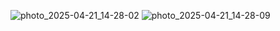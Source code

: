 ![photo_2025-04-21_14-28-02](https://github.com/user-attachments/assets/0983e8e2-e8b4-41ae-9329-ac9e7ee56e3a)
![photo_2025-04-21_14-28-09](https://github.com/user-attachments/assets/fcd85670-18f4-4e64-92f0-67386c46121f)
